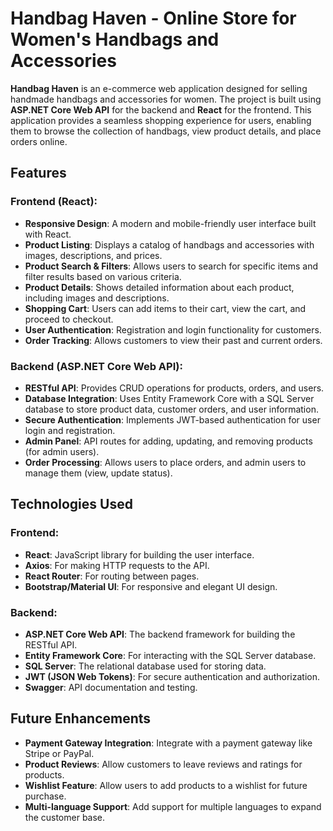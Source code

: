 

# Handbag Haven - Online Store for Women's Handbags and Accessories

**Handbag Haven** is an e-commerce web application designed for selling handmade handbags and accessories for women. The project is built using **ASP.NET Core Web API** for the backend and **React** for the frontend. This application provides a seamless shopping experience for users, enabling them to browse the collection of handbags, view product details, and place orders online.

## Features

### Frontend (React):
- **Responsive Design**: A modern and mobile-friendly user interface built with React.
- **Product Listing**: Displays a catalog of handbags and accessories with images, descriptions, and prices.
- **Product Search & Filters**: Allows users to search for specific items and filter results based on various criteria.
- **Product Details**: Shows detailed information about each product, including images and descriptions.
- **Shopping Cart**: Users can add items to their cart, view the cart, and proceed to checkout.
- **User Authentication**: Registration and login functionality for customers.
- **Order Tracking**: Allows customers to view their past and current orders.

### Backend (ASP.NET Core Web API):
- **RESTful API**: Provides CRUD operations for products, orders, and users.
- **Database Integration**: Uses Entity Framework Core with a SQL Server database to store product data, customer orders, and user information.
- **Secure Authentication**: Implements JWT-based authentication for user login and registration.
- **Admin Panel**: API routes for adding, updating, and removing products (for admin users).
- **Order Processing**: Allows users to place orders, and admin users to manage them (view, update status).

## Technologies Used

### Frontend:
- **React**: JavaScript library for building the user interface.
- **Axios**: For making HTTP requests to the API.
- **React Router**: For routing between pages.
- **Bootstrap/Material UI**: For responsive and elegant UI design.

### Backend:
- **ASP.NET Core Web API**: The backend framework for building the RESTful API.
- **Entity Framework Core**: For interacting with the SQL Server database.
- **SQL Server**: The relational database used for storing data.
- **JWT (JSON Web Tokens)**: For secure authentication and authorization.
- **Swagger**: API documentation and testing.



## Future Enhancements
- **Payment Gateway Integration**: Integrate with a payment gateway like Stripe or PayPal.
- **Product Reviews**: Allow customers to leave reviews and ratings for products.
- **Wishlist Feature**: Allow users to add products to a wishlist for future purchase.
- **Multi-language Support**: Add support for multiple languages to expand the customer base.

